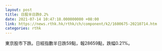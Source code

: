 ```yaml
---
layout: post
title: 日股半日跌0.2%
date: 2021-07-14 10:47:18.000000000 +08:00
link: https://news.rthk.hk/rthk/ch/component/k2/1600675-20210714.htm
categories: rthk
---
```


東京股市下跌。日經指數半日跌59點，報28659點，跌幅0.21%。
